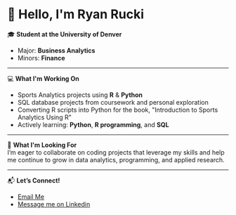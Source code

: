 # 👋 Hello, I'm Ryan Rucki

🎓 **Student at the University of Denver**  
- Major: **Business Analytics**  
- Minors: **Finance** 

---

💻 **What I'm Working On**  
- Sports Analytics projects using **R** & **Python**  
- SQL database projects from coursework and personal exploration
- Converting R scripts into Python for the book, "Introduction to Sports Analytics Using R"
- Actively learning: **Python**, **R programming**, and **SQL**  

---

🤝 **What I'm Looking For**  
I’m eager to collaborate on coding projects that leverage my skills and help me continue to grow in data analytics, programming, and applied research.  

---

📬 **Let’s Connect!**  
- [Email Me](mailto:Ryan.Rucki@du.edu)
- [Message me on Linkedin](https://www.linkedin.com/in/ryan-rucki-735820204/) 
